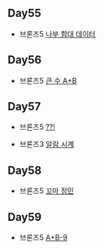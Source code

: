 ## Day55

* 브론즈5 [나부 함대 데이터](https://www.acmicpc.net/problem/9654)

## Day56

* 브론즈5 [큰 수 A+B](https://www.acmicpc.net/problem/10757)

## Day57

* 브론즈5 [??!](https://www.acmicpc.net/problem/10926)

* 브론즈3 [알람 시계](https://www.acmicpc.net/problem/2884)

## Day58

* 브론즈5 [꼬마 정민](https://www.acmicpc.net/problem/11382)

## Day59

* 브론즈5 [A+B-9](https://www.acmicpc.net/problem/15740)



